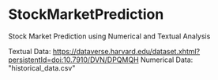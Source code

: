 # StockMarketPrediction
Stock Market Prediction using Numerical and Textual Analysis

Textual Data: https://dataverse.harvard.edu/dataset.xhtml?persistentId=doi:10.7910/DVN/DPQMQH
Numerical Data: "historical_data.csv"
